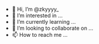 - 👋 Hi, I’m @zkyyyy_
- 👀 I’m interested in ...
- 🌱 I’m currently learning ...
- 💞️ I’m looking to collaborate on ...
- 📫 How to reach me ...

<!---
Zkyyyy_/zkyyyy_ is a ✨ special ✨ repository because its `README.md` (this file) appears on your GitHub profile.
You can click the Preview link to take a look at your changes.
--->
